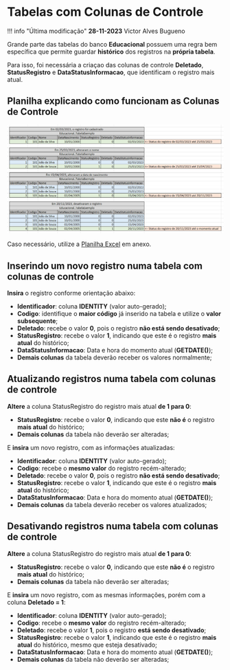 # Tabelas com Colunas de Controle

!!! info "Última modificação"
    **28-11-2023**   Victor Alves Bugueno

Grande parte das tabelas do banco **Educacional** possuem uma regra bem 
específica que permite guardar **histórico** dos registros na **própria tabela**.

Para isso, foi necessária a criaçao das colunas de controle **Deletado**, 
**StatusRegistro** e **DataStatusInformacao**, que identificam o
registro mais atual.

## Planilha explicando como funcionam as Colunas de Controle

![Printscreen da Planilha explicando como funcionam as Colunas de Controle](Arquivos/Printscreen%20-%20Explicação%20das%20colunas%20de%20controle%20(Deletado,%20StatusRegistro%20e%20DataStatusInformacao)%20das%20tabelas%20do%20banco%20Educacional.png)

Caso necessário, utilize a [Planilha Excel](Arquivos/Explicação%20das%20colunas%20de%20controle%20(Deletado,%20StatusRegistro%20e%20DataStatusInformacao)%20das%20tabelas%20do%20banco%20Educacional.xlsx) em anexo.

## Inserindo um novo registro numa tabela com colunas de controle

**Insira** o registro conforme orientação abaixo:

- **Identificador**: coluna **IDENTITY** (valor auto-gerado);
- **Codigo**: identifique o **maior código** já inserido na tabela e utilize 
o **valor subsequente**;
- **Deletado**: recebe o valor **0**, pois o registro 
**não está sendo desativado**;
- **StatusRegistro**: recebe o valor **1**, indicando que este é o registro 
**mais atual** do histórico;
- **DataStatusInformacao**: Data e hora do momento atual (**GETDATE()**);
- **Demais colunas** da tabela deverão receber os valores normalmente;

## Atualizando registros numa tabela com colunas de controle

**Altere** a coluna StatusRegistro do registro mais atual **de 1 para 0**:

- **StatusRegistro**: recebe o valor **0**, indicando que este **não é** o 
registro **mais atual** do histórico;
- **Demais colunas** da tabela não deverão ser alteradas;

E **insira** um novo registro, com as informações atualizadas:

- **Identificador**: coluna **IDENTITY** (valor auto-gerado);
- **Codigo**: recebe o **mesmo valor** do registro recém-alterado;
- **Deletado**: recebe o valor **0**, pois o registro 
**não está sendo desativado**;
- **StatusRegistro**: recebe o valor **1**, indicando que este é o registro 
**mais atual** do histórico;
- **DataStatusInformacao**: Data e hora do momento atual (**GETDATE()**);
- **Demais colunas** da tabela deverão receber os valores atualizados;

## Desativando registros numa tabela com colunas de controle

**Altere** a coluna StatusRegistro do registro mais atual **de 1 para 0**:

- **StatusRegistro**: recebe o valor **0**, indicando que este **não é** o 
registro **mais atual** do histórico;
- **Demais colunas** da tabela não deverão ser alteradas;

E **insira** um novo registro, com as mesmas informações, porém com a coluna
**Deletado = 1**:

- **Identificador**: coluna **IDENTITY** (valor auto-gerado);
- **Codigo**: recebe o **mesmo valor** do registro recém-alterado;
- **Deletado**: recebe o valor **1**, pois o registro 
**está sendo desativado**;
- **StatusRegistro**: recebe o valor **1**, indicando que este é o registro 
**mais atual** do histórico, mesmo que esteja desativado;
- **DataStatusInformacao**: Data e hora do momento atual (**GETDATE()**);
- **Demais colunas** da tabela não deverão ser alteradas;